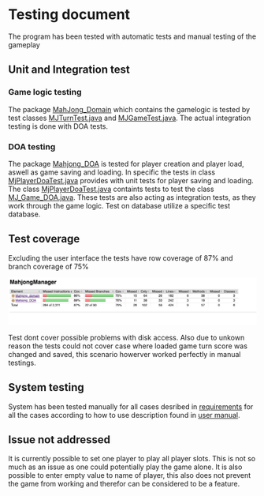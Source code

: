 # Testing document
The program has been tested with automatic tests and manual testing of the gameplay

## Unit and Integration test

### Game logic testing
The package [MahJong_Domain](https://github.com/tuomoM/ot-harjoitustyo/tree/master/MahjongManager/src/main/java/Mahjong_domain) which contains the gamelogic is tested by test classes [MJTurnTest.java](https://github.com/tuomoM/ot-harjoitustyo/blob/master/MahjongManager/src/test/java/MJTurnTest.java) and [MJGameTest.java](https://github.com/tuomoM/ot-harjoitustyo/blob/master/MahjongManager/src/test/java/MJGameTest.java).
The actual integration testing is done with DOA tests.

### DOA testing
The package [Mahjong_DOA](https://github.com/tuomoM/ot-harjoitustyo/tree/master/MahjongManager/src/main/java/Mahjong_DOA) is tested for player creation and player load, aswell as game saving and loading.
In specific the tests in class [MjPlayerDoaTest.java](https://github.com/tuomoM/ot-harjoitustyo/blob/master/MahjongManager/src/test/java/MjPlayerDoaTest.java) provides with unit tests for player saving and loading.
The class [MjPlayerDoaTest.java](https://github.com/tuomoM/ot-harjoitustyo/blob/master/MahjongManager/src/test/java/MjPlayerDoaTest.java) containts tests to test the class [MJ_Game_DOA.java](https://github.com/tuomoM/ot-harjoitustyo/blob/master/MahjongManager/src/main/java/Mahjong_DOA/MJ_Game_DOA.java). These tests are also acting as integration tests, as they work through the game logic.
Test on database utilize a specific test database.

## Test coverage
Excluding the user interface the tests have row coverage of 87% and branch coverage of 75%

![jacoco](jacoco.jpeg)

Test dont cover possible problems with disk access. Also due to unkown reason the tests could not cover case where loaded game turn score was changed and saved, this scenario howerver worked perfectly in manual testings.

## System testing
System has been tested manually for all cases desribed in [requirements](REQUIREMENTS.md) for all the cases according to how to use description found in [user manual](USERMANUAL.md).
## Issue not addressed
It is currently possible to set one player to play all player slots. This is not so much as an issue as one could potentially play the game alone. It is also possible to enter empty value to name of player, this also does not prevent the game from working and therefor can be considered to be a feature.
